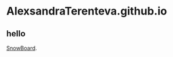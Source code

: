 # AlexsandraTerenteva.github.io
## hello

[SnowBoard](http://AlexsandraTerenteva.github.io/SnowBoard).
